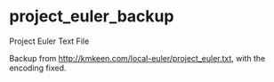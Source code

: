 # project_euler_backup
Project Euler Text File

Backup from http://kmkeen.com/local-euler/project_euler.txt, with the encoding fixed.
